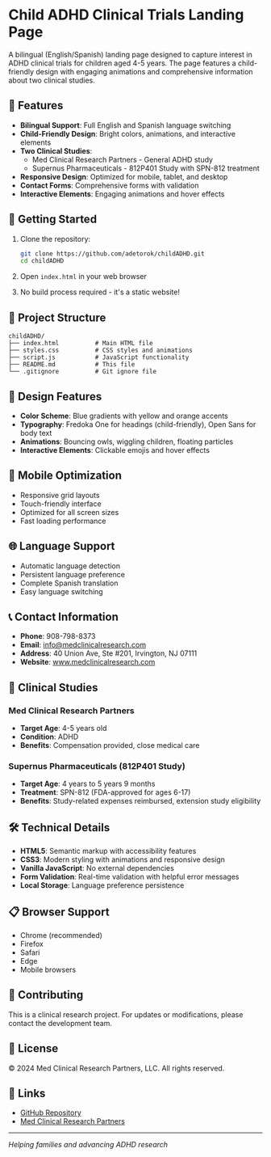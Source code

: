 # Child ADHD Clinical Trials Landing Page

A bilingual (English/Spanish) landing page designed to capture interest in ADHD clinical trials for children aged 4-5 years. The page features a child-friendly design with engaging animations and comprehensive information about two clinical studies.

## 🎯 Features

- **Bilingual Support**: Full English and Spanish language switching
- **Child-Friendly Design**: Bright colors, animations, and interactive elements
- **Two Clinical Studies**: 
  - Med Clinical Research Partners - General ADHD study
  - Supernus Pharmaceuticals - 812P401 Study with SPN-812 treatment
- **Responsive Design**: Optimized for mobile, tablet, and desktop
- **Contact Forms**: Comprehensive forms with validation
- **Interactive Elements**: Engaging animations and hover effects

## 🚀 Getting Started

1. Clone the repository:
   ```bash
   git clone https://github.com/adetorok/childADHD.git
   cd childADHD
   ```

2. Open `index.html` in your web browser

3. No build process required - it's a static website!

## 📁 Project Structure

```
childADHD/
├── index.html          # Main HTML file
├── styles.css          # CSS styles and animations
├── script.js           # JavaScript functionality
├── README.md           # This file
└── .gitignore          # Git ignore file
```

## 🎨 Design Features

- **Color Scheme**: Blue gradients with yellow and orange accents
- **Typography**: Fredoka One for headings (child-friendly), Open Sans for body text
- **Animations**: Bouncing owls, wiggling children, floating particles
- **Interactive Elements**: Clickable emojis and hover effects

## 📱 Mobile Optimization

- Responsive grid layouts
- Touch-friendly interface
- Optimized for all screen sizes
- Fast loading performance

## 🌐 Language Support

- Automatic language detection
- Persistent language preference
- Complete Spanish translation
- Easy language switching

## 📞 Contact Information

- **Phone**: 908-798-8373
- **Email**: info@medclinicalresearch.com
- **Address**: 40 Union Ave, Ste #201, Irvington, NJ 07111
- **Website**: www.medclinicalresearch.com

## 🏥 Clinical Studies

### Med Clinical Research Partners
- **Target Age**: 4-5 years old
- **Condition**: ADHD
- **Benefits**: Compensation provided, close medical care

### Supernus Pharmaceuticals (812P401 Study)
- **Target Age**: 4 years to 5 years 9 months
- **Treatment**: SPN-812 (FDA-approved for ages 6-17)
- **Benefits**: Study-related expenses reimbursed, extension study eligibility

## 🛠️ Technical Details

- **HTML5**: Semantic markup with accessibility features
- **CSS3**: Modern styling with animations and responsive design
- **Vanilla JavaScript**: No external dependencies
- **Form Validation**: Real-time validation with helpful error messages
- **Local Storage**: Language preference persistence

## 📋 Browser Support

- Chrome (recommended)
- Firefox
- Safari
- Edge
- Mobile browsers

## 🤝 Contributing

This is a clinical research project. For updates or modifications, please contact the development team.

## 📄 License

© 2024 Med Clinical Research Partners, LLC. All rights reserved.

## 🔗 Links

- [GitHub Repository](https://github.com/adetorok/childADHD.git)
- [Med Clinical Research Partners](https://www.medclinicalresearch.com)

---

*Helping families and advancing ADHD research*
